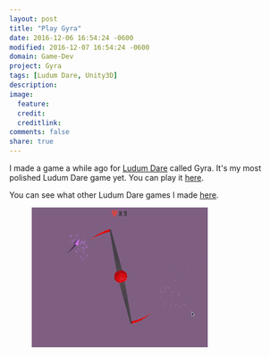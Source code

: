 ```yaml
---
layout: post
title: "Play Gyra"
date: 2016-12-06 16:54:24 -0600
modified: 2016-12-07 16:54:24 -0600
domain: Game-Dev
project: Gyra
tags: [Ludum Dare, Unity3D]
description:
image:
  feature:
  credit:
  creditlink:
comments: false
share: true
---
```


I made a game a while ago for [Ludum Dare](http://ludumdare.com/compo/) called Gyra. It's my most polished Ludum Dare game yet. You can play it [here](http://ludumdare.com/compo/ludum-dare-34/?action=preview&uid=26581).

You can see what other Ludum Dare games I made [here](http://ludumdare.com/compo/author/jishenaz/).

<figure>
	<img src="/_images/project-images/gyra/gyrapreview.gif" alt="">
	<figcaption></figcaption>
</figure>
